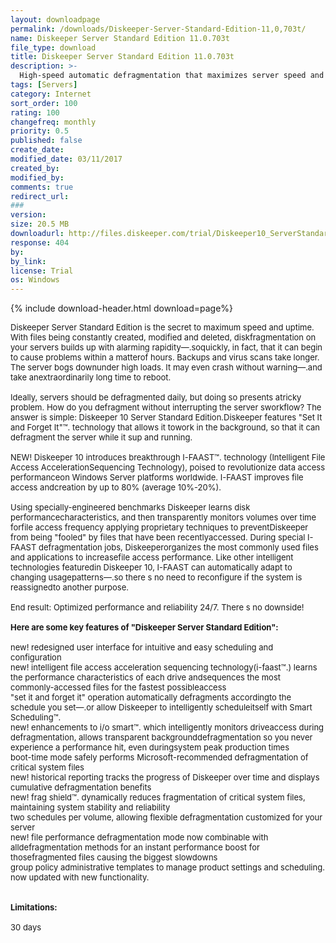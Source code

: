 ```yaml
---
layout: downloadpage
permalink: /downloads/Diskeeper-Server-Standard-Edition-11,0,703t/
name: Diskeeper Server Standard Edition 11.0.703t
file_type: download
title: Diskeeper Server Standard Edition 11.0.703t
description: >-
  High-speed automatic defragmentation that maximizes server speed and reliability
tags: [Servers]
category: Internet
sort_order: 100
rating: 100
changefreq: monthly
priority: 0.5
published: false
create_date: 
modified_date: 03/11/2017
created_by: 
modified_by: 
comments: true
redirect_url: 
### 
version:  
size: 20.5 MB
downloadurl: http://files.diskeeper.com/trial/Diskeeper10_ServerStandard64_TW_30day.exe
response: 404
by: 
by_link: 
license: Trial
os: Windows
---
```


{% include download-header.html download=page%}

<p style="fix-download-text !important">
<p><font size="2">Diskeeper Server Standard Edition is the secret to maximum speed and uptime.<br />
With files being constantly created, modified and deleted, diskfragmentation on your servers builds up with alarming rapidity—.soquickly, in fact, that it can begin to cause problems within a matterof hours. Backups and virus scans take longer. The server bogs downunder high loads. It may even crash without warning—.and take anextraordinarily long time to reboot. <br />
<br />
Ideally, servers should be defragmented daily, but doing so presents atricky problem. How do you defragment without interrupting the server sworkflow? The answer is simple: Diskeeper 10 Server Standard Edition.Diskeeper features "Set It and Forget It"™. technology that allows it towork in the background, so that it can defragment the server while it sup and running.<br />
<br />
NEW! Diskeeper 10 introduces breakthrough I-FAAST™. technology (Intelligent File Access AccelerationSequencing Technology), poised to revolutionize data access performanceon Windows Server platforms worldwide. I-FAAST improves file access andcreation by up to 80% (average 10%-20%).<br />
<br />
Using specially-engineered benchmarks Diskeeper learns disk performancecharacteristics, and then transparently monitors volumes over time forfile access frequency applying proprietary techniques to preventDiskeeper from being "fooled" by files that have been recentlyaccessed. During special I-FAAST defragmentation jobs, Diskeeperorganizes the most commonly used files and applications to increasefile access performance. Like other intelligent technologies featuredin Diskeeper 10, I-FAAST can automatically adapt to changing usagepatterns—.so there s no need to reconfigure if the system is reassignedto another purpose.<br />
<br />
End result: Optimized performance and reliability 24/7. There s no downside!<br />
<br />
<span><strong>Here are some key features of "Diskeeper Server Standard Edition":</strong></span><br />
<br />
new! redesigned user interface for intuitive and easy scheduling and configuration <br />
new! intelligent file access acceleration sequencing technology(i-faast™.) learns the performance characteristics of each drive andsequences the most commonly-accessed files for the fastest possibleaccess <br />
"set it and forget it" operation automatically defragments accordingto the schedule you set—.or allow Diskeeper to intelligently scheduleitself with Smart Scheduling™. <br />
new! enhancements to i/o smart™. which intelligently monitors driveaccess during defragmentation, allows transparent backgrounddefragmentation so you never experience a performance hit, even duringsystem peak production times <br />
boot-time mode safely performs Microsoft-recommended defragmentation of critical system files <br />
new! historical reporting tracks the progress of Diskeeper over time and displays cumulative defragmentation benefits <br />
new! frag shield™. dynamically reduces fragmentation of critical system files, maintaining system stability and reliability <br />
two schedules per volume, allowing flexible defragmentation customized for your server <br />
new! file performance defragmentation mode now combinable with alldefragmentation methods for an instant performance boost for thosefragmented files causing the biggest slowdowns <br />
group policy administrative templates to manage product settings and scheduling. now updated with new functionality.<br />
<br />
<br />
<span><strong>Limitations:</strong></span><br />
<br />
30 days</font></p></p>
